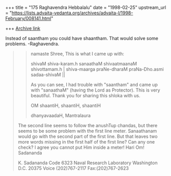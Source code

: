+++
title = "175 Raghavendra Hebbalalu"
date = "1998-02-25"
upstream_url = "https://lists.advaita-vedanta.org/archives/advaita-l/1998-February/008141.html"

+++
[Archive link](https://lists.advaita-vedanta.org/archives/advaita-l/1998-February/008141.html)

Instead of saantham you could have shaantham. That would solve some problems.
-Raghavendra.
> >namaste Shree,
> >  This is what I came up with:
> >
> > shivaM shiva-karam.h sanaathaM shivaatmaanaM
> >shivottamam.h |
> > shiva-maarga praNe-dharaM praNa-Dho.asmi
> >sadaa-shivaM ||
> >
> >  As you can see, I had trouble with "saantham"
> >and came up with "sanaathaM" (having the Lord as
> >Protector). This is very beautiful. Thank you
> >for sharing this shloka with us.
> >
> >OM shaantiH, shaantiH, shaantiH
> >
> >dhanyavaadaH,
> >  Mantralaura
>
> The second line seems to follow the anushTup chandas, but there seems to be
> some problem with the first line meter.   Sanaathanam would go with the
> second part of the first line. But that leaves two more words missing in
> the first half of the first line? Can any one check?
>  I agree you cannot put Him inside a meter!
> Hari Om!
> Sadananda
>
> K. Sadananda
> Code 6323
> Naval Research Laboratory
> Washington D.C. 20375
> Voice (202)767-2117
> Fax:(202)767-2623
>

